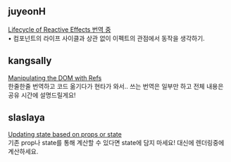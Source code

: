 <h2>juyeonH</h2><a href="https://www.notion.so/study66/Lifecycle-of-Reactive-Effects-35fa0f6b7b7c489397fdd593d41dd406?pvs=4#71ce700ce4f94b40a29e49265c7065a5">Lifecycle of Reactive Effects 번역 중</a><br>• 컴포넌트의 라이프 사이클과 상관 없이 이펙트의 관점에서 동작을 생각하기.<h2>kangsally</h2><a href="https://www.notion.so/study66/Manipulating-the-DOM-with-Refs-ebe956f576a740f8b6713eb7d94186c8?pvs=4#444fe5dd501c41188822de3443bfc88b">Manipulating the DOM with Refs</a><br>한줄한줄 번역하고 코드 옮기다가 현타가 와서.. 쓰는 번역은 일부만 하고 전체 내용은 공유 시간에 설명드릴게요!<h2>slaslaya</h2><a href="https://www.notion.so/study66/You-Might-Not-Need-an-Effect-ee5eef6d0eff4c99baa3593d3c1ff41b?pvs=4#97b744e98aa5400e8fec1080e3f0bf3b">Updating state based on props or state</a><br>기존 prop나 state를 통해 계산할 수 있다면 state에 담지 마세요! 대신에 렌더링중에 계산하세요.